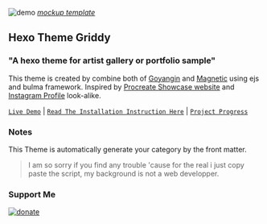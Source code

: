 ![demo](https://cdn.statically.io/img/github.com/sira313/hexo-theme-griddy/raw/master/mockup.jpg)
[_mockup template_](https://www.freepik.com/free-psd/laptop-mobile-mock-up-design_1053178.htm)

## Hexo Theme Griddy

### "A hexo theme for artist gallery or portfolio sample"

This theme is created by combine both of [Goyangin](https://github.com/g3xx/goyangin) and [Magnetic](https://github.com/klugjo/hexo-theme-magnetic) using ejs and bulma framework. Inspired by [Procreate Showcase website](https://procreate.art/showcase) and [Instagram Profile](https://www.instagram.com/kanashkova.lera/) look-alike.

[`Live Demo`](https://aflasio.netlify.com) | [`Read The Installation Instruction Here`](https://github.com/sira313/hexo-theme-griddy/wiki/Installation-and-Settings-Instruction) | [`Project Progress`](https://github.com/sira313/hexo-theme-griddy/projects/1)

### Notes
This Theme is automatically generate your category by the front matter.
> I am so sorry if you find any trouble 'cause for the real i just copy paste the script, my background is not a web developper.

### Support Me

[![donate](https://i.ibb.co/BKRhBpK/paypal-donate-button-high-quality-png.png)](https://paypal.me/aflasio)

